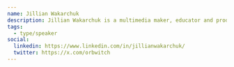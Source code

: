 ```yaml
---
name: Jillian Wakarchuk
description: Jillian Wakarchuk is a multimedia maker, educator and producer. Her work focuses mainly on creating narratives for live experiences.
tags:
  - type/speaker
social:
  linkedin: https://www.linkedin.com/in/jillianwakarchuk/
  twitter: https://x.com/orbwitch
---
```

